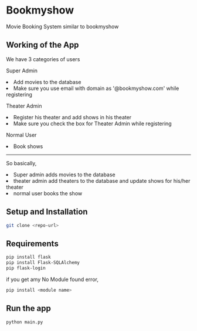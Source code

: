 # Bookmyshow
Movie Booking System similar to bookmyshow

## Working of the App
We have 3 categories of users

Super Admin
<li> Add movies to the database </li>
<li> Make sure you use email with domain as '@bookmyshow.com' while registering
  
Theater Admin
<li> Register his theater and add shows in his theater </li>
<li> Make sure you check the box for Theater Admin while registering
  
Normal User
<li> Book shows </li>

------------------------------------------------------------------------------------

So basically, 
<li> Super admin adds movies to the database </li>
<li> theater admin add theaters to the database and update shows for his/her theater </li>
<li> normal user books the show </li>

## Setup and Installation

```bash
git clone <repo-url>
```
## Requirements
```bash
pip install flask
pip install Flask-SQLAlchemy
pip flask-login
```
if you get amy No Module found error, 
```bash
pip install <module name>
```

## Run the app
```bash
python main.py
```
